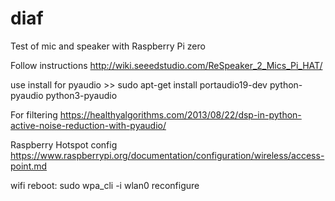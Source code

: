 # diaf
Test of mic and speaker with Raspberry Pi zero

Follow instructions 
http://wiki.seeedstudio.com/ReSpeaker_2_Mics_Pi_HAT/


use install for pyaudio >>
sudo apt-get install portaudio19-dev python-pyaudio python3-pyaudio

For filtering 
https://healthyalgorithms.com/2013/08/22/dsp-in-python-active-noise-reduction-with-pyaudio/

Raspberry Hotspot config
https://www.raspberrypi.org/documentation/configuration/wireless/access-point.md

wifi reboot: 
sudo wpa_cli -i wlan0 reconfigure
